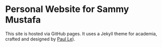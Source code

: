 # Personal Website for Sammy Mustafa

This site is hosted via GitHub pages. It uses a Jekyll theme for academia, crafted and designed by [Paul Le](https://github.com/LeNPaul/academic)).